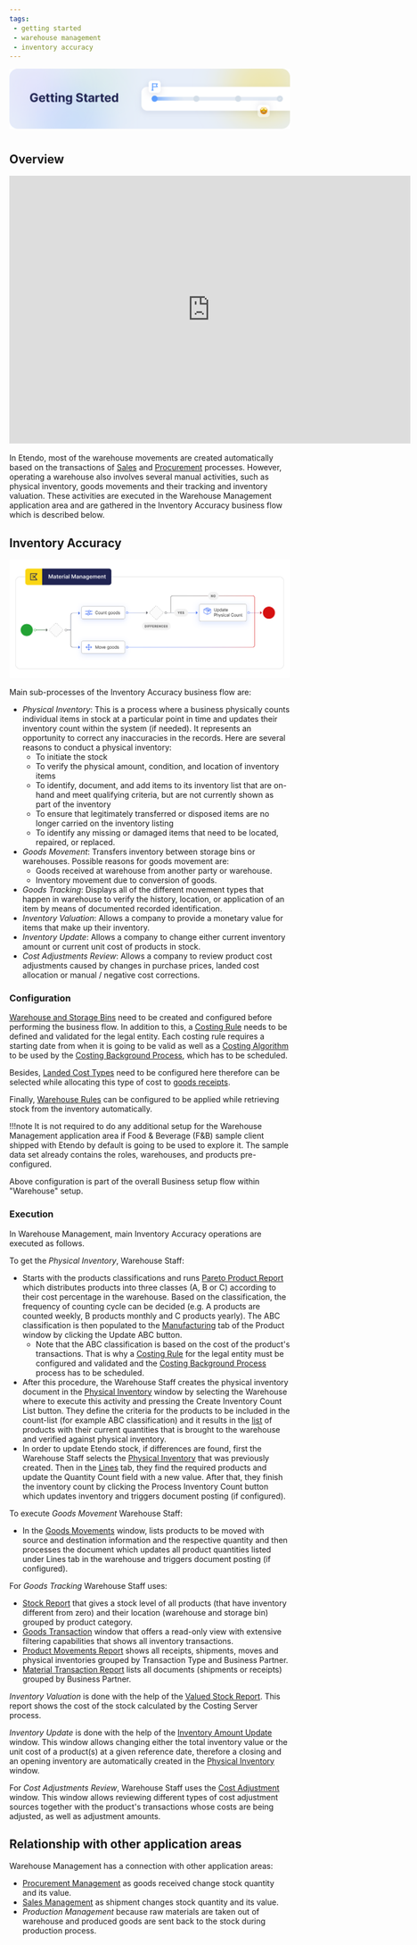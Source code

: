 ```yaml
---
tags: 
 - getting started
 - warehouse management
 - inventory accuracy
---
```


![cover-getting-started.png](/assets/getting-started/overview/cover-getting-started.png)
#

## Overview

<iframe width="720" height="480" src="https://www.youtube.com/embed/l7RMb0Oz7Wo?si=ngxYnwDkiDqwRkLO" title="YouTube video player" frameborder="0" allow="accelerometer; autoplay; clipboard-write; encrypted-media; gyroscope; picture-in-picture; web-share" allowfullscreen></iframe>

In Etendo, most of the warehouse movements are created automatically based on the transactions of [Sales](/user-guide/etendo-classic/basic-features/sales-management/getting-started/) and [Procurement](/user-guide/etendo-classic/basic-features/procurement-management/getting-started/) processes. However, operating a warehouse also involves several manual activities, such as physical inventory, goods movements and their tracking and inventory valuation. These activities are executed in the Warehouse Management application area and are gathered in the Inventory Accuracy business flow which is described below.

## Inventory Accuracy

![](/assets/user-guide/etendo-classic/basic-features/warehouse-management/getting-started/walltowallaccubusprocess.png)

Main sub-processes of the Inventory Accuracy business flow are:

- *Physical Inventory*: This is a process where a business physically counts individual items in stock at a particular point in time and updates their inventory count within the system (if needed). It represents an opportunity to correct any inaccuracies in the records. Here are several reasons to conduct a physical inventory:
    - To initiate the stock
    - To verify the physical amount, condition, and location of inventory items
    - To identify, document, and add items to its inventory list that are on-hand and meet qualifying criteria, but are not currently shown as part of the inventory
    - To ensure that legitimately transferred or disposed items are no longer carried on the inventory listing
    - To identify any missing or damaged items that need to be located, repaired, or replaced.
- *Goods Movement*: Transfers inventory between storage bins or warehouses. Possible reasons for goods movement are:
    - Goods received at warehouse from another party or warehouse.
    - Inventory movement due to conversion of goods.
- *Goods Tracking*: Displays all of the different movement types that happen in warehouse to verify the history, location, or application of an item by means of documented recorded identification.
- *Inventory Valuation*: Allows a company to provide a monetary value for items that make up their inventory.
- *Inventory Update*: Allows a company to change either current inventory amount or current unit cost of products in stock.
- *Cost Adjustments Review*: Allows a company to review product cost adjustments caused by changes in purchase prices, landed cost allocation or manual / negative cost corrections.

### Configuration

[Warehouse and Storage Bins](/user-guide/etendo-classic/basic-features/warehouse-management/setup/#warehouse-and-storage-bins) need to be created and configured before performing the business flow.
In addition to this, a [Costing Rule](/user-guide/etendo-classic/basic-features/warehouse-management/setup/#costing-rules) needs to be defined and validated for the legal entity. Each costing rule requires a starting date from when it is going to be valid as well as a [Costing Algorithm](/user-guide/etendo-classic/basic-features/warehouse-management/setup/#costing-algorithm) to be used by the [Costing Background Process](/user-guide/etendo-classic/basic-features/general-setup/process-scheduling/#costing-background-process), which has to be scheduled.

Besides, [Landed Cost Types](/user-guide/etendo-classic/basic-features/warehouse-management/setup/#landed-cost-type) need to be configured here therefore can be selected while allocating this type of cost to [goods receipts](/user-guide/etendo-classic/basic-features/procurement-management/transactions/#goods-receipts).

Finally, [Warehouse Rules](/user-guide/etendo-classic/basic-features/warehouse-management/setup/#warehouse-rules) can be configured to be applied while retrieving stock from the inventory automatically.

!!!note
        It is not required to do any additional setup for the Warehouse Management application area if Food & Beverage (F&B) sample client shipped with Etendo by default is going to be used to explore it. The sample data set already contains the roles, warehouses, and products pre-configured.

Above configuration is part of the overall Business setup flow within "Warehouse" setup.

### Execution

In Warehouse Management, main Inventory Accuracy operations are executed as follows.

To get the *Physical Inventory*, Warehouse Staff:

- Starts with the products classifications and runs [Pareto Product Report](/user-guide/etendo-classic/basic-features/warehouse-management/analysis-tools/#pareto-product-report) which distributes products into three classes (A, B or C) according to their cost percentage in the warehouse.
Based on the classification, the frequency of counting cycle can be decided (e.g. A products are counted weekly, B products monthly and C products yearly).
The ABC classification is then populated to the [Manufacturing](/user-guide/etendo-classic/basic-features/master-data-management/master-data/#manufacturing) tab of the Product window by clicking the Update ABC button.
    - Note that the ABC classification is based on the cost of the product's transactions. That is why a [Costing Rule](/user-guide/etendo-classic/basic-features/warehouse-management/setup/#costing-rules) for the legal entity must be configured and validated and the [Costing Background Process](/user-guide/etendo-classic/basic-features/general-setup/process-scheduling/#costing-background-process) process has to be scheduled.
- After this procedure, the Warehouse Staff creates the physical inventory document in the [Physical Inventory](/user-guide/etendo-classic/basic-features/warehouse-management/transactions/#physical-inventory) window by selecting the Warehouse where to execute this activity and pressing the Create Inventory Count List button. They define the criteria for the products to be included in the count-list (for example ABC classification) and it results in the [list](/user-guide/etendo-classic/basic-features/warehouse-management/transactions/#lines) of products with their current quantities that is brought to the warehouse and verified against physical inventory.
- In order to update Etendo stock, if differences are found, first the Warehouse Staff selects the [Physical Inventory](/user-guide/etendo-classic/basic-features/warehouse-management/transactions/#physical-inventory) that was previously created. Then in the [Lines](/user-guide/etendo-classic/basic-features/warehouse-management/transactions/#lines) tab, they find the required products and update the Quantity Count field with a new value. After that, they finish the inventory count by clicking the Process Inventory Count button which updates inventory and triggers document posting (if configured).

To execute *Goods Movement* Warehouse Staff:

- In the [Goods Movements](/user-guide/etendo-classic/basic-features/warehouse-management/transactions/#goods-movement) window, lists products to be moved with source and destination information and the respective quantity and then processes the document which updates all product quantities listed under Lines tab in the warehouse and triggers document posting (if configured).

For *Goods Tracking* Warehouse Staff uses:

- [Stock Report](/user-guide/etendo-classic/basic-features/warehouse-management/analysis-tools/#stock-report) that gives a stock level of all products (that have inventory different from zero) and their location (warehouse and storage bin) grouped by product category.
- [Goods Transaction](/user-guide/etendo-classic/basic-features/warehouse-management/transactions/#goods-transaction) window that offers a read-only view with extensive filtering capabilities that shows all inventory transactions.
- [Product Movements Report](/user-guide/etendo-classic/basic-features/warehouse-management/analysis-tools#product-movements-report) shows all receipts, shipments, moves and physical inventories grouped by Transaction Type and Business Partner.
- [Material Transaction Report](/user-guide/etendo-classic/basic-features/warehouse-management/analysis-tools#material-transaction-report) lists all documents (shipments or receipts) grouped by Business Partner.

*Inventory Valuation* is done with the help of the [Valued Stock Report](/user-guide/etendo-classic/basic-features/warehouse-management/analysis-tools#valued-stock-report).
This report shows the cost of the stock calculated by the Costing Server process.

*Inventory Update* is done with the help of the [Inventory Amount Update](/user-guide/etendo-classic/basic-features/warehouse-management/transactions/#inventory-amount-update) window.
This window allows changing either the total inventory value or the unit cost of a product(s) at a given reference date, therefore a closing and an opening inventory are automatically created in the [Physical Inventory](/user-guide/etendo-classic/basic-features/warehouse-management/transactions/#physical-inventory) window.

For *Cost Adjustments Review*, Warehouse Staff uses the [Cost Adjustment](/user-guide/etendo-classic/basic-features/warehouse-management/transactions/#cost-adjustment) window.
This window allows reviewing different types of cost adjustment sources together with the product's transactions whose costs are being adjusted, as well as adjustment amounts.

## Relationship with other application areas

Warehouse Management has a connection with other application areas:

- [Procurement Management](/user-guide/etendo-classic/basic-features/procurement-management/getting-started/) as goods received change stock quantity and its value.
- [Sales Management](/user-guide/etendo-classic/basic-features/sales-management/getting-started/) as shipment changes stock quantity and its value.
- *Production Management* because raw materials are taken out of warehouse and produced goods are sent back to the stock during production process.
